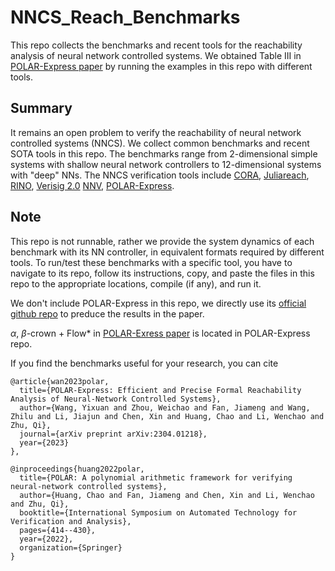 # NNCS_Reach_Benchmarks
This repo collects the benchmarks and recent tools for the reachability analysis of neural network controlled systems. We obtained Table III in [POLAR-Express paper](https://arxiv.org/pdf/2304.01218.pdf) by running the examples in this repo with different tools.  

## Summary
It remains an open problem to verify the reachability of neural network controlled systems (NNCS). We collect common benchmarks and recent SOTA tools in this repo. The benchmarks range from 2-dimensional simple systems with shallow neural network controllers to 12-dimensional systems with "deep" NNs. The NNCS verification tools include [CORA](https://tumcps.github.io/CORA/), [Juliareach](https://github.com/JuliaReach/ClosedLoopReachability.jl), [RINO](https://github.com/sputot/RINO), [Verisig 2.0](https://github.com/Verisig/verisig) [NNV](https://github.com/transafeailab/nnv), [POLAR-Express](https://github.com/ChaoHuang2018/POLAR_Tool). 

## Note
This repo is not runnable, rather we provide the system dynamics of each benchmark with its NN controller, in equivalent formats required by different tools. To run/test these benchmarks with a specific tool, you have to navigate to its repo, follow its instructions, copy, and paste the files in this repo to the appropriate locations, compile (if any), and run it.  

We don't include POLAR-Express in this repo, we directly use its [official github repo](https://github.com/ChaoHuang2018/POLAR_Tool) to preduce the results in the paper. 

$\alpha$, $\beta$-crown + Flow* in [POLAR-Exress paper](https://arxiv.org/pdf/2304.01218.pdf) is located in POLAR-Express repo. 

If you find the benchmarks useful for your research, you can cite
```
@article{wan2023polar,
  title={POLAR-Express: Efficient and Precise Formal Reachability Analysis of Neural-Network Controlled Systems},
  author={Wang, Yixuan and Zhou, Weichao and Fan, Jiameng and Wang, Zhilu and Li, Jiajun and Chen, Xin and Huang, Chao and Li, Wenchao and Zhu, Qi},
  journal={arXiv preprint arXiv:2304.01218},
  year={2023}
},

@inproceedings{huang2022polar,
  title={POLAR: A polynomial arithmetic framework for verifying neural-network controlled systems},
  author={Huang, Chao and Fan, Jiameng and Chen, Xin and Li, Wenchao and Zhu, Qi},
  booktitle={International Symposium on Automated Technology for Verification and Analysis},
  pages={414--430},
  year={2022},
  organization={Springer}
}
```
